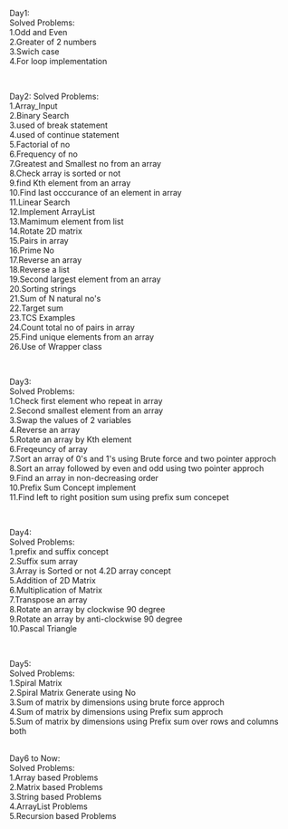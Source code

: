 <p>
Day1:<br>
Solved Problems:<br>
1.Odd and Even<br>
2.Greater of 2 numbers<br> 
3.Swich case<br>
4.For loop implementation<br>
</p>
<br>
<p>
Day2:
Solved Problems:<br>
1.Array_Input<br>
2.Binary Search <br>                       
3.used of break statement<br>                       
4.used of continue statement <br>                      
5.Factorial of no<br>     
6.Frequency of no<br>
7.Greatest and Smallest no from an array<br>
8.Check array is sorted or not<br>
9.find Kth element from an array<br>
10.Find last occcurance of an element in array<br>
11.Linear Search<br>
12.Implement ArrayList<br>
13.Mamimum element from list<br>
14.Rotate 2D matrix<br>
15.Pairs in array<br>
16.Prime No<br>
17.Reverse an array<br>
18.Reverse a list<br>
19.Second largest element from an array<br>
20.Sorting strings<br>
21.Sum of N natural no's<br>
22.Target sum<br>
23.TCS Examples<br>
24.Count total no of pairs in array<br>
25.Find unique elements from an array<br>
26.Use of Wrapper class<br>
</p>
<br>
<p>
Day3:<br>
Solved Problems:<br>
1.Check first element who repeat in array<br>
2.Second smallest element from an array<br>
3.Swap the values of 2 variables<br>
4.Reverse an array<br>
5.Rotate an array by Kth element<br>
6.Freqeuncy of array<br>
7.Sort an array of 0's and 1's using Brute force and two pointer approch<br>
8.Sort an array followed by even and odd using two pointer approch<br>
9.Find an array in non-decreasing order<br>
10.Prefix Sum Concept implement<br>
11.Find left to right position sum using prefix sum concepet<br>
</p>
<br>
<p>
Day4:<br>
Solved Problems:<br>
1.prefix and suffix concept<br>
2.Suffix sum array<br>
3.Array is Sorted or not 
4.2D array concept<br>
5.Addition of 2D Matrix<br>
6.Multiplication of Matrix<br>
7.Transpose an array<br>
8.Rotate an array by clockwise 90 degree<br>
9.Rotate an array by anti-clockwise 90 degree<br>
10.Pascal Triangle<br>
</p>
<br>
<P>
Day5:<br>
Solved Problems:<br>
1.Spiral Matrix<br>
2.Spiral Matrix Generate using No<br>
3.Sum of matrix by dimensions using brute force approch<br>
4.Sum of matrix by dimensions using Prefix sum approch<br>
5.Sum of matrix by dimensions using Prefix sum over rows and columns both<br>
<br>
<p>
Day6 to Now:<br>
Solved Problems:<br>
1.Array based Problems<br>
2.Matrix based Problems <br>
3.String based Problems<br>
4.ArrayList Problems<br>
5.Recursion based Problems<br>